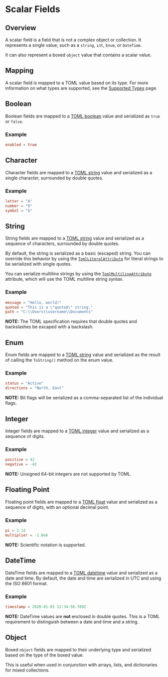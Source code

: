 # Scalar Fields

## Overview

A scalar field is a field that is not a complex object or collection.
It represents a single value, such as a `string`, `int`, `Enum`, or `DateTime`.

It can also represent a boxed `object` value that contains a scalar value.

## Mapping

A scalar field is mapped to a TOML value based on its type.
For more information on what types are supported, see the [Supported Types](../supported-types.md) page.

## Boolean

Boolean fields are mapped to a [TOML boolean](https://toml.io/en/v1.0.0#boolean) value and serialized as `true` or `false`.

### Example

```toml
enabled = true
```

## Character

Character fields are mapped to a [TOML string](https://toml.io/en/v1.0.0#string) value and serialized as a single character, surrounded by double quotes.

### Example

```toml
letter = "A"
number = "9"
symbol = "$"
```

## String

String fields are mapped to a [TOML string](https://toml.io/en/v1.0.0#string) value and serialized as a sequence of characters, surrounded by double quotes.

By default, the string is serialized as a basic (escaped) string.
You can override this behavior by using the [`TomlLiteralAttribute`](../attributes/toml-literal-attribute.md) for literal strings to be serialized with single quotes.

You can serialize multiline strings by using the [`TomlMultilineAttribute`](../attributes/toml-multiline-attribute.md) attribute, which will use the TOML multiline string syntax.

### Example

```toml
message = "Hello, world!"
quoted = "This is a \"quoted\" string."
path = "C:\\Users\\username\\Documents"
```

**NOTE:** The TOML specification requires that double quotes and backslashes be escaped with a backslash.

## Enum

Enum fields are mapped to a [TOML string](https://toml.io/en/v1.0.0#string) value and serialized as the result of calling the `ToString()` method on the enum value.

### Example

```toml
status = "Active"
directions = "North, East"
```

**NOTE:** Bit flags will be serialized as a comma-separated list of the individual flags.

## Integer

Integer fields are mapped to a [TOML integer](https://toml.io/en/v1.0.0#integer) value and serialized as a sequence of digits.

### Example

```toml
positive = 42
negative = -42
```

**NOTE:** Unsigned 64-bit integers are not supported by TOML.

## Floating Point

Floating point fields are mapped to a [TOML float](https://toml.io/en/v1.0.0#float) value and serialized as a sequence of digits, with an optional decimal point.

### Example

```toml
pi = 3.14
multiplier = -1.0e6
```

**NOTE:** Scientific notation is supported.

## DateTime

DateTime fields are mapped to a [TOML datetime](https://toml.io/en/v1.0.0#local-date-time) value and serialized as a date and time.
By default, the date and time are serialized in UTC and using the ISO 8601 format.

### Example

```toml
timestamp = 2020-01-01 12:34:56.789Z
```

**NOTE:** DateTime values are **not** enclosed in double quotes. This is a TOML requirement to distinguish between a date and time and a string.

## Object

Boxed `object` fields are mapped to their underlying type and serialized based on the type of the boxed value.

This is useful when used in conjunction with arrays, lists, and dictionaries for mixed collections.
